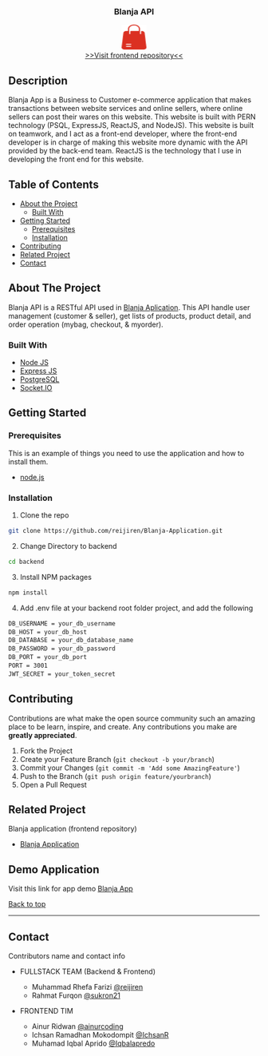 <br />
<p align="center">

  <h3 align="center">Blanja API</h3>
  <div align="center"><img src="https://github.com/ainurcoding/blanja_app_fe/blob/master/src/assets/images/blanja_icon.png" height="50" width="50"/></div>
<div align='center'><a href='https://github.com/ainurcoding/blanja_app_fe'> >>Visit frontend repository<< </a></div>
</p>

## Description

<p>Blanja App is a Business to Customer  e-commerce application that makes transactions between website services and online sellers, where online sellers can post their wares on this website. This website is built with PERN technology (PSQL, ExpressJS, ReactJS, and NodeJS). This website is built on teamwork, and I act as a front-end developer, where the front-end developer is in charge of making this website more dynamic with the API provided by the back-end team. ReactJS is the technology that I use in developing the front end for this website.

<!-- TABLE OF CONTENTS -->
## Table of Contents

* [About the Project](#about-the-project)
  * [Built With](#built-with)
* [Getting Started](#getting-started)
  * [Prerequisites](#prerequisites)
  * [Installation](#installation)
* [Contributing](#contributing)
* [Related Project](#related-project)
* [Contact](#contact)



<!-- ABOUT THE PROJECT -->
## About The Project

Blanja API is a RESTful API used in [Blanja Aplication](https://github.com/reijiren/Blanja-Application). This API handle user management (customer & seller), get lists of products, product detail, and order operation (mybag, checkout, & myorder).

### Built With

* [Node JS](https://nodejs.org/en/docs/)
* [Express JS](https://expressjs.com/)
* [PostgreSQL](https://www.postgresql.org/)
* [Socket.IO](https://socket.io/)


<!-- GETTING STARTED -->
## Getting Started

### Prerequisites

This is an example of things you need to use the application and how to install them.

* [node.js](https://nodejs.org/en/download/)

### Installation

1. Clone the repo
```sh
git clone https://github.com/reijiren/Blanja-Application.git
```
2. Change Directory to backend
```sh
cd backend
```
3. Install NPM packages
```sh
npm install
```
4. Add .env file at your backend root folder project, and add the following
```sh
DB_USERNAME = your_db_username
DB_HOST = your_db_host
DB_DATABASE = your_db_database_name
DB_PASSWORD = your_db_password
DB_PORT = your_db_port
PORT = 3001
JWT_SECRET = your_token_secret
```




<!-- CONTRIBUTING -->
## Contributing

Contributions are what make the open source community such an amazing place to be learn, inspire, and create. Any contributions you make are **greatly appreciated**.

1. Fork the Project
2. Create your Feature Branch (`git checkout -b your/branch`)
3. Commit your Changes (`git commit -m 'Add some AmazingFeature'`)
4. Push to the Branch (`git push origin feature/yourbranch`)
5. Open a Pull Request



<!-- RELATED PROJECT -->
## Related Project
Blanja application (frontend repository)
* [Blanja Application](https://github.com/ainurcoding/blanja_app_fe)

## Demo Application
<p>Visit this link for app demo <a href='https://blanja-yksd.vercel.app/'>Blanja App</a></p>

<a href='#table-of-content'>Back to top</a>
<hr />

<!-- CONTACT -->
## Contact

Contributors name and contact info

* FULLSTACK TEAM (Backend & Frontend)
  * Muhammad Rhefa Farizi [@reijiren](https://github.com/reijiren)
  * Rahmat Furqon [@sukron21](https://github.com/sukron21)

* FRONTEND TIM
  * Ainur Ridwan [@ainurcoding](https://github.com/ainurcoding)
  * Ichsan Ramadhan Mokodompit [@IchsanR](https://github.com/IchsanR)
  * Muhamad Iqbal Aprido [@Iqbalapredo](https://github.com/Iqbalapredo)
